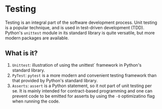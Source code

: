 # Testing

Testing is an integral part of the software development process.  Unit
testing is a popular technique, and is used in test-driven development
(TDD).  Python's `unittest` module in its standard library is quite
versatile, but more modern packages are available.

## What is it?

1. `Unittest`: illustration of using the unittest` framework in
   Python's standard library.
1. `PyTest`: `pytest` is a more modern and convenient testing framework
    than that provided by Python's standard library.
1. `Asserts`: `assert` is a Python statement, so it not part of unit
    testing per se.  It is mainly intended for contract-based programming
    and one can prevent code to be emitted for asserts by using the
    `-O` optimizatino flag when running the code.
